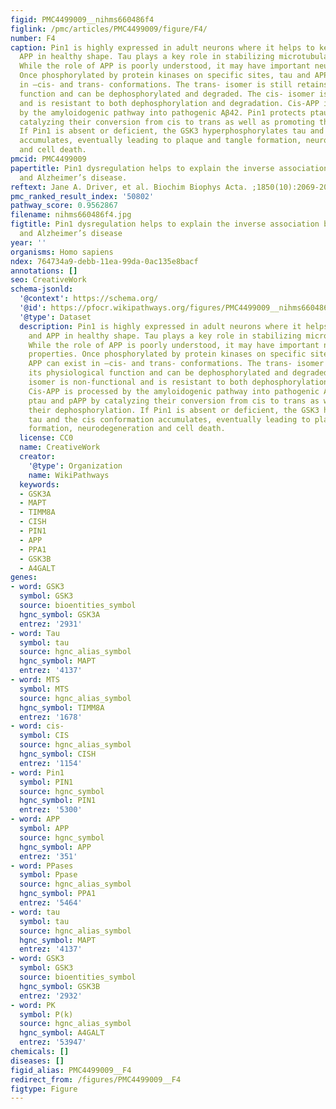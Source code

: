 ```yaml
---
figid: PMC4499009__nihms660486f4
figlink: /pmc/articles/PMC4499009/figure/F4/
number: F4
caption: Pin1 is highly expressed in adult neurons where it helps to keep tau and
  APP in healthy shape. Tau plays a key role in stabilizing microtubular structures.
  While the role of APP is poorly understood, it may have important neurotrophic properties.
  Once phosphorylated by protein kinases on specific sites, tau and APP can exist
  in –cis- and trans- conformations. The trans- isomer is still retains its physiological
  function and can be dephosphorylated and degraded. The cis- isomer is non-functional
  and is resistant to both dephosphorylation and degradation. Cis-APP is processed
  by the amyloidogenic pathway into pathogenic Aβ42. Pin1 protects ptau and pAPP by
  catalyzing their conversion from cis to trans as well as promoting their dephosphorylation.
  If Pin1 is absent or deficient, the GSK3 hyperphosphorylates tau and the cis conformation
  accumulates, eventually leading to plaque and tangle formation, neurodegeneration
  and cell death.
pmcid: PMC4499009
papertitle: Pin1 dysregulation helps to explain the inverse association between cancer
  and Alzheimer’s disease.
reftext: Jane A. Driver, et al. Biochim Biophys Acta. ;1850(10):2069-2076.
pmc_ranked_result_index: '50802'
pathway_score: 0.9562867
filename: nihms660486f4.jpg
figtitle: Pin1 dysregulation helps to explain the inverse association between cancer
  and Alzheimer’s disease
year: ''
organisms: Homo sapiens
ndex: 764734a9-debb-11ea-99da-0ac135e8bacf
annotations: []
seo: CreativeWork
schema-jsonld:
  '@context': https://schema.org/
  '@id': https://pfocr.wikipathways.org/figures/PMC4499009__nihms660486f4.html
  '@type': Dataset
  description: Pin1 is highly expressed in adult neurons where it helps to keep tau
    and APP in healthy shape. Tau plays a key role in stabilizing microtubular structures.
    While the role of APP is poorly understood, it may have important neurotrophic
    properties. Once phosphorylated by protein kinases on specific sites, tau and
    APP can exist in –cis- and trans- conformations. The trans- isomer is still retains
    its physiological function and can be dephosphorylated and degraded. The cis-
    isomer is non-functional and is resistant to both dephosphorylation and degradation.
    Cis-APP is processed by the amyloidogenic pathway into pathogenic Aβ42. Pin1 protects
    ptau and pAPP by catalyzing their conversion from cis to trans as well as promoting
    their dephosphorylation. If Pin1 is absent or deficient, the GSK3 hyperphosphorylates
    tau and the cis conformation accumulates, eventually leading to plaque and tangle
    formation, neurodegeneration and cell death.
  license: CC0
  name: CreativeWork
  creator:
    '@type': Organization
    name: WikiPathways
  keywords:
  - GSK3A
  - MAPT
  - TIMM8A
  - CISH
  - PIN1
  - APP
  - PPA1
  - GSK3B
  - A4GALT
genes:
- word: GSK3
  symbol: GSK3
  source: bioentities_symbol
  hgnc_symbol: GSK3A
  entrez: '2931'
- word: Tau
  symbol: tau
  source: hgnc_alias_symbol
  hgnc_symbol: MAPT
  entrez: '4137'
- word: MTS
  symbol: MTS
  source: hgnc_alias_symbol
  hgnc_symbol: TIMM8A
  entrez: '1678'
- word: cis-
  symbol: CIS
  source: hgnc_alias_symbol
  hgnc_symbol: CISH
  entrez: '1154'
- word: Pin1
  symbol: PIN1
  source: hgnc_symbol
  hgnc_symbol: PIN1
  entrez: '5300'
- word: APP
  symbol: APP
  source: hgnc_symbol
  hgnc_symbol: APP
  entrez: '351'
- word: PPases
  symbol: Ppase
  source: hgnc_alias_symbol
  hgnc_symbol: PPA1
  entrez: '5464'
- word: tau
  symbol: tau
  source: hgnc_alias_symbol
  hgnc_symbol: MAPT
  entrez: '4137'
- word: GSK3
  symbol: GSK3
  source: bioentities_symbol
  hgnc_symbol: GSK3B
  entrez: '2932'
- word: PK
  symbol: P(k)
  source: hgnc_alias_symbol
  hgnc_symbol: A4GALT
  entrez: '53947'
chemicals: []
diseases: []
figid_alias: PMC4499009__F4
redirect_from: /figures/PMC4499009__F4
figtype: Figure
---
```

